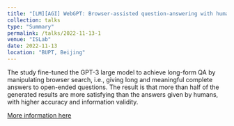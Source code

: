 ```yaml
---
title: "[LM][AGI] WebGPT: Browser-assisted question-answering with human feedback"
collection: talks
type: "Summary"
permalink: /talks/2022-11-13-1
venue: "ISLab"
date: 2022-11-13
location: "BUPT, Beijing"
---
```

The study fine-tuned the GPT-3 large model to achieve long-form QA by manipulating browser search, i.e., giving long and meaningful complete answers to open-ended questions. The result is that more than half of the generated results are more satisfying than the answers given by humans, with higher accuracy and information validity.

[More information here](https://www.yuque.com/liujiarun-kfs4n/blblwd/yamfdg9cgzx0vqli?singleDoc)

